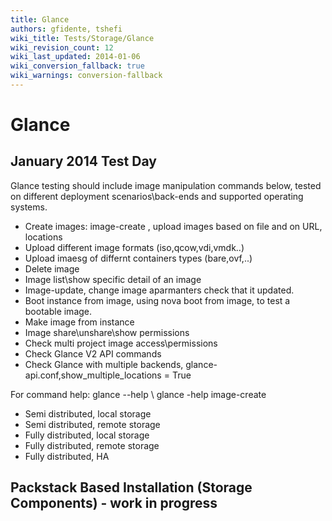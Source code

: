 ```yaml
---
title: Glance
authors: gfidente, tshefi
wiki_title: Tests/Storage/Glance
wiki_revision_count: 12
wiki_last_updated: 2014-01-06
wiki_conversion_fallback: true
wiki_warnings: conversion-fallback
---
```


# Glance

## January 2014 Test Day

Glance testing should include image manipulation commands below, tested on different deployment scenarios\\back-ends and supported operating systems.

*   Create images: image-create , upload images based on file and on URL, locations
*   Upload different image formats (iso,qcow,vdi,vmdk..)
*   Upload imaesg of differnt containers types (bare,ovf,..)
*   Delete image
*   Image list\\show specific detail of an image
*   Image-update, change image aparmanters check that it updated.
*   Boot instance from image, using nova boot from image, to test a bootable image.
*   Make image from instance
*   Image share\\unshare\\show permissions
*   Check multi project image access\\permissions
*   Check Glance V2 API commands
*   Check Glance with multiple backends, glance-api.conf,show_multiple_locations = True

For command help: glance --help \\ glance -help image-create

*   Semi distributed, local storage
*   Semi distributed, remote storage
*   Fully distributed, local storage
*   Fully distributed, remote storage
*   Fully distributed, HA

## Packstack Based Installation (Storage Components) - work in progress
